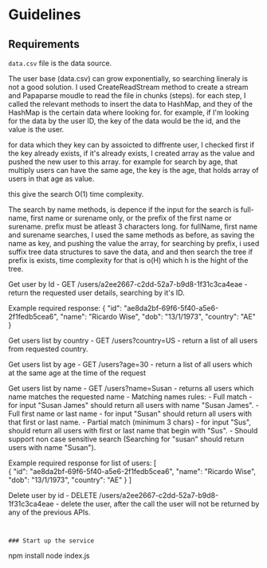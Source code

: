 # Guidelines

## Requirements
`data.csv` file is the data source.

The user base (data.csv) can grow exponentially, so searching lineraly is not a good solution.
I used CreateReadStream method to create a stream and Papaparse moudle to read the file in chunks (steps).
for each step, I called the relevant methods to insert the data to HashMap, and they of the HashMap is the certain data where looking for.
for example, if I'm looking for the data by the user ID, the key of the data would be the id, and the value is the user.

for data which they key can by assoicted to diffrente user, I checked first if the key already exists, if it's already exists, I created array as the value and pushed the new user to this array.
for example for search by age, that multiply users can have the same age, the key is the age, that holds array of users in that age as value.

this give the search O(1) time complexity.

The search by name methods, is depence if the input for the search is full-name, first name or surename only, or the prefix of the first name or surename.
prefix must be atleast 3 characters long.
for fullName, first name and surename searches, I used the same methods as before, as saving the name as key, and pushing the value the array,
for searching by prefix, i used suffix tree data structures to save the data, and and then search the tree if prefix is exists,
time complexity for that is o(H) which h is the hight of the tree.

Get user by Id
    - GET /users/a2ee2667-c2dd-52a7-b9d8-1f31c3ca4eae
    - return the requested user details, searching by it's ID.

Example required response:
{
    "id": "ae8da2bf-69f6-5f40-a5e6-2f1fedb5cea6",
    "name": "Ricardo Wise",
    "dob": "13/1/1973",
    "country": "AE"
}

Get users list by country
    - GET /users?country=US
    - return a list of all users from requested country.

Get users list by age
    - GET /users?age=30
    -  return a list of all users which at the same age at the time of the request

Get users list by name
    - GET /users?name=Susan
    - returns all users which name matches the requested name
    - Matching names rules:
        - Full match - for input "Susan James" should return all users with name "Susan James".
        - Full first name or last name - for input "Susan" should return all users with that first or last name.
        - Partial match (minimum 3 chars) - for input "Sus", should return all users with first or last name that begin with "Sus".
        - Should support non case sensitive search (Searching for "susan" should return users with name "Susan").

Example required response for list of users:
[    
    {
        "id": "ae8da2bf-69f6-5f40-a5e6-2f1fedb5cea6",
        "name": "Ricardo Wise",
        "dob": "13/1/1973",
        "country": "AE"
    }
]

Delete user by id
    - DELETE /users/a2ee2667-c2dd-52a7-b9d8-1f31c3ca4eae
    - delete the user, after the call the user will not be returned by any of the previous APIs.
```


### Start up the service
```
npm install
node index.js
```
